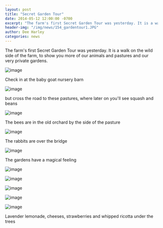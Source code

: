 ```yaml
---
layout: post
title: "Secret Garden Tour"
date: 2014-05-12 12:00:00 -0700
excerpt: "The farm's first Secret Garden Tour was yesterday. It is a walk on the wild side of the ..."
header-img: "/img/news/154_gardentour1.JPG"
author: Dee Harley
categories: news
---
```

The farm's first Secret Garden Tour was yesterday. It is a walk on the
wild side of the farm, to show you more of our animals and pastures
and our very private gardens.

![image](/img/news/154_gardentour1.JPG)

Check in at the baby goat nursery barn

![image](/img/news/154_gardentour2.JPG)

but cross the road to these pastures, where later on you'll see squash
and beans

![image](/img/news/154_gardentour3.JPG)

The bees are in the old orchard by the side of the pasture

![image](/img/news/154_gardentour5.JPG)

The rabbits are over the bridge

![image](/img/news/154_gardentour13.JPG)

The gardens have a magical feeling

![image](/img/news/154_gardentour7.JPG)



![image](/img/news/154_gardentour9.JPG)

![image](/img/news/154_gardentour10.JPG)

![image](/img/news/154_gardentour11.JPG)

![image](/img/news/154_gardentour12.JPG)

Lavender lemonade, cheeses, strawberries and whipped ricotta under the
trees

